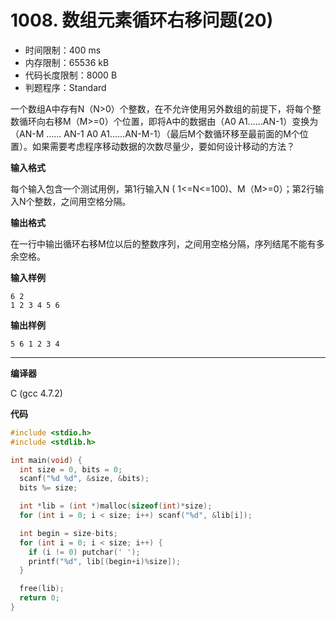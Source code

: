 # 1008. 数组元素循环右移问题(20)

- 时间限制：400 ms
- 内存限制：65536 kB
- 代码长度限制：8000 B
- 判题程序：Standard

一个数组A中存有N（N>0）个整数，在不允许使用另外数组的前提下，将每个整数循环向右移M（M>=0）个位置，即将A中的数据由（A0 A1……AN-1）变换为（AN-M …… AN-1 A0 A1……AN-M-1）（最后M个数循环移至最前面的M个位置）。如果需要考虑程序移动数据的次数尽量少，要如何设计移动的方法？

**输入格式**

每个输入包含一个测试用例，第1行输入N ( 1<=N<=100)、M（M>=0）；第2行输入N个整数，之间用空格分隔。

**输出格式**

在一行中输出循环右移M位以后的整数序列，之间用空格分隔，序列结尾不能有多余空格。

**输入样例**

```
6 2
1 2 3 4 5 6
```

**输出样例**

```
5 6 1 2 3 4
```

----------

**编译器**

C (gcc 4.7.2)

**代码**

```c
#include <stdio.h>
#include <stdlib.h>

int main(void) {
  int size = 0, bits = 0;
  scanf("%d %d", &size, &bits);
  bits %= size;

  int *lib = (int *)malloc(sizeof(int)*size);
  for (int i = 0; i < size; i++) scanf("%d", &lib[i]);

  int begin = size-bits;
  for (int i = 0; i < size; i++) {
    if (i != 0) putchar(' ');
    printf("%d", lib[(begin+i)%size]);
  }

  free(lib);
  return 0;
}
```
